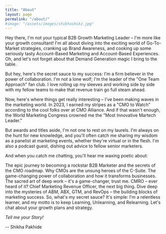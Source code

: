 ```yaml
---
title: "About"
layout: page
permalink: "/about/"
#image: "/assets/images/shikhashikz.jpg"
---
```


Hey there, I'm not your typical B2B Growth Marketing Leader – I'm more like your growth consultant! I'm all about diving into the exciting world of Go-To-Market strategies, cranking up Brand Awareness, and cooking up some seriously tasty Account-Based Marketing and Account-Based Experiences. Oh, and let's not forget about that Demand Generation magic I bring to the table.

But hey, here's the secret sauce to my success: I'm a firm believer in the power of collaboration. I'm not a lone wolf; I'm the leader of the "One Team Approach" fan club. I love rolling up my sleeves and working side by side with my fellow teams to make that revenue train go full steam ahead.

Now, here's where things get really interesting – I've been making waves in the marketing world. In 2023, I earned my stripes as a "CMO to Watch" according to the cool folks over at CMO Alliance. And if that wasn't enough, the World Marketing Congress crowned me the "Most Innovative Martech Leader."

But awards and titles aside, I'm not one to rest on my laurels. I'm always on the hunt for new knowledge, and you'll often catch me sharing my wisdom as a panelist at marketing events, whether they're virtual or in the flesh. I'm also a podcast guest, dishing out advice to fellow senior marketers.

And when you catch me chatting, you'll hear me waxing poetic about:

The epic journey to becoming a rockstar B2B Marketer and the secrets of the CMO roadmap.
Why CMOs are the unsung heroes of the C-Suite.
The game-changing power of collaboration and how it transforms businesses.
The sacred art of deep work – it's a game-changer, trust me.
CMRO – ever heard of it? Chief Marketing Revenue Officer, the next big thing.
Dive deep into the mysteries of ABM, ABX, GTM, and RevOps – the building blocks of marketing success.
So, what's my secret sauce? It's simple: I'm a relentless learner, and my motto is to keep Learning, Unlearning, and Relearning.
Let's chat about your growth plans and strategy.

*Tell me your Story!*

-- Shikha Pakhide
